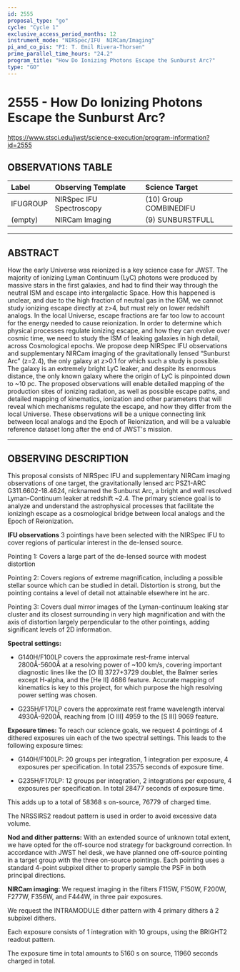 ```yaml
---
id: 2555
proposal_type: "go"
cycle: "Cycle 1"
exclusive_access_period_months: 12
instrument_mode: "NIRSpec/IFU  NIRCam/Imaging"
pi_and_co_pis: "PI: T. Emil Rivera-Thorsen"
prime_parallel_time_hours: "24.2"
program_title: "How Do Ionizing Photons Escape the Sunburst Arc?"
type: "GO"
---
```

# 2555 - How Do Ionizing Photons Escape the Sunburst Arc?
https://www.stsci.edu/jwst/science-execution/program-information?id=2555
## OBSERVATIONS TABLE
| Label      | Observing Template          | Science Target           |
| :--------- | :-------------------------- | :----------------------- |
| IFUGROUP   | NIRSpec IFU Spectroscopy    | (10) Group COMBINEDIFU   |
| (empty)    | NIRCam Imaging              | (9) SUNBURSTFULL         |

---

## ABSTRACT

How the early Universe was reionized is a key science case for JWST. The majority of ionizing Lyman Continuum (LyC) photons were produced by massive stars in the first galaxies, and had to find their way through the neutral ISM and escape into intergalactic Space. How this happened is unclear, and due to the high fraction of neutral gas in the IGM, we cannot study ionizing escape directly at z>4, but must rely on lower redshift analogs.
In the local Universe, escape fractions are far too low to account for the energy needed to cause reionization. In order to determine which physical processes regulate ionizing escape, and how they can evolve over cosmic time, we need to study the ISM of leaking galaxies in high detail, across Cosmological epochs.
We propose deep NIRSpec IFU observations and supplementary NIRCam imaging of the gravitationally lensed “Sunburst Arc” (z=2.4), the only galaxy at z>0.1 for which such a study is possible. The galaxy is an extremely bright LyC leaker, and despite its enormous distance, the only known galaxy where the origin of LyC is pinpointed down to ~10 pc. The proposed observations will enable detailed mapping of the production sites of ionizing radiation, as well as possible escape paths, and detailed mapping of kinematics, ionization and other parameters that will reveal which mechanisms regulate the escape, and how they differ from the local Universe.
These observations will be a unique connecting link between local analogs and the Epoch of Reionization, and will be a valuable reference dataset long after the end of JWST's mission.

---

## OBSERVING DESCRIPTION

This proposal consists of NIRSpec IFU and supplementary NIRCam imaging observations of one target, the gravitationally lensed arc PSZ1-ARC G311.6602-18.4624, nicknamed the Sunburst Arc, a bright and well resolved Lyman-Continuum leaker at redshift ~2.4. The primary science goal is to analyze and understand the astrophysical processes that facilitate the ionizingh escape as a cosmological bridge between local analogs and the Epoch of Reionization.

**IFU observations**
3 pointings have been selected with the NIRSpec IFU to cover regions of particular interest in the de-lensed source.

Pointing 1: Covers a large part of the de-lensed source with modest distortion

Pointing 2: Covers regions of extreme magnification, including a possible stellar source which can be studied in detail. Distortion is strong, but the pointing contains a level of detail not attainable elsewhere int he arc.

Pointing 3: Covers dual mirror images of the Lyman-continuum leaking star cluster and its closest surrounding in very high magnification and with the axis of distortion largely perpendicular to the other pointings, adding significant levels of 2D information.

**Spectral settings:**

- G140H/F100LP covers the approximate rest-frame interval 2800Å-5600Å at a resolving power of ~100 km/s, covering important diagnostic lines like the [O II] 3727+3729 doublet, the Balmer series except H-alpha, and the [He II] 4686 feature. Accurate mapping of kinematics is key to this project, for which purpose the high resolving power setting was chosen.

- G235H/F170LP covers the approximate rest frame wavelength interval 4930Å-9200Å, reaching from [O III] 4959 to the [S III] 9069 feature.

**Exposure times:**
To reach our science goals, we request 4 pointings of 4 dithered exposures uin each of the two spectral settings.
This leads to the following exposure times:

- G140H/F100LP: 20 groups per integration, 1 integration per exposure, 4 exposures per specification. In total 23575 seconds of exposure time.

- G235H/F170LP: 12 groups per integration, 2 integrations per exposure, 4 exposures per specification. In total 28477 seconds of exposure time.

This adds up to a total of 58368 s on-source, 76779 of charged time.

The NRSSIRS2 readout pattern is used in order to avoid excessive data volume.

**Nod and dither patterns:**
With an extended source of unknown total extent, we have opted for the off-source nod strategy for background correction. In accordance with JWST hel desk, we have planned one off-source pointing in a target group with the three on-source pointings. Each pointing uses a standard 4-point subpixel dither to properly sample the PSF in both principal directions.

**NIRCam imaging:**
We request imaging in the filters F115W, F150W, F200W, F277W, F356W, and F444W, in three pair exposures.

We request the INTRAMODULE dither pattern with 4 primary dithers á 2 subpixel dithers.

Each exposure consists of 1 integration with 10 groups, using the BRIGHT2 readout pattern.

The exposure time in total amounts to 5160 s on source, 11960 seconds charged in total.